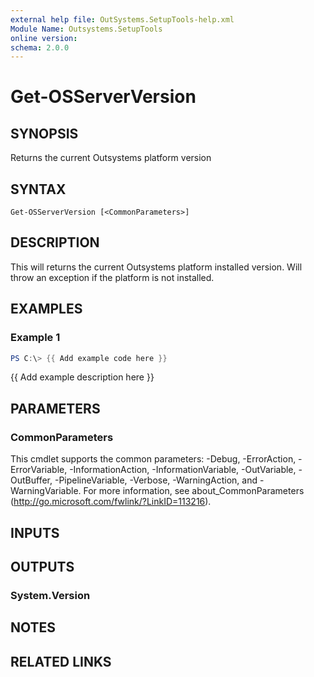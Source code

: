 ```yaml
---
external help file: OutSystems.SetupTools-help.xml
Module Name: Outsystems.SetupTools
online version:
schema: 2.0.0
---
```


# Get-OSServerVersion

## SYNOPSIS
Returns the current Outsystems platform version

## SYNTAX

```
Get-OSServerVersion [<CommonParameters>]
```

## DESCRIPTION
This will returns the current Outsystems platform installed version.
Will throw an exception if the platform is not installed.

## EXAMPLES

### Example 1
```powershell
PS C:\> {{ Add example code here }}
```

{{ Add example description here }}

## PARAMETERS

### CommonParameters
This cmdlet supports the common parameters: -Debug, -ErrorAction, -ErrorVariable, -InformationAction, -InformationVariable, -OutVariable, -OutBuffer, -PipelineVariable, -Verbose, -WarningAction, and -WarningVariable.
For more information, see about_CommonParameters (http://go.microsoft.com/fwlink/?LinkID=113216).

## INPUTS

## OUTPUTS

### System.Version

## NOTES

## RELATED LINKS
